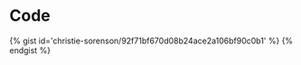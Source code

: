 # Code
[](codepen://csorenson/GZyYja?height=800&theme=0&defaultTab=html)

[](https://jsfiddle.net/christieCA/s8t7p0qz/#tabs=html,result)

{% gist id='christie-sorenson/92f71bf670d08b24ace2a106bf90c0b1' %}  {% endgist %}
